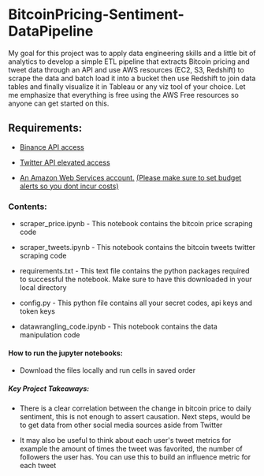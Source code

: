 # BitcoinPricing-Sentiment-DataPipeline

My goal for this project was to apply data engineering skills and a little bit of analytics to develop a simple ETL pipeline that extracts Bitcoin pricing and tweet data through an API and use AWS resources (EC2, S3, Redshift) to scrape the data and batch load it into a bucket then use Redshift to join data tables and finally visualize it in Tableau or any viz tool of your choice. Let me emphasize that everything is free using the AWS Free resources so anyone can get started on this.


## Requirements:

* [Binance API access](https://www.binance.com/en/binance-api)

* [Twitter API elevated access](https://developer.twitter.com/en/docs/twitter-api/getting-started/getting-access-to-the-twitter-api)

* [An Amazon Web Services account.](https://portal.aws.amazon.com/billing/signup?nc2=h_ct&src=header_signup&redirect_url=https%3A%2F%2Faws.amazon.com%2Fregistration-confirmation#/start/email) [(Please make sure to set budget alerts so you dont incur costs)](https://catalins.tech/how-to-setup-a-budget-on-aws)



### Contents:

* scraper_price.ipynb - This notebook contains the bitcoin price scraping code

* scraper_tweets.ipynb - This notebook contains the bitcoin tweets twitter scraping code

* requirements.txt - This text file contains the python packages required to successful the notebook. Make sure to have this downloaded in your local directory

* config.py - This python file contains all your secret codes, api keys and token keys

* datawrangling_code.ipynb - This notebook contains the data manipulation code



#### How to run the jupyter notebooks:

* Download the files locally and run cells in saved order



##### Key Project Takeaways:

* There is a clear correlation between the change in bitcoin price to daily sentiment, this is not enough to assert causation. Next steps, would be to get data from other social media sources aside from Twitter

* It may also be useful to think about each user's tweet metrics for example the amount of times the tweet was favorited, the number of followers the user has. You can use this to build an influence metric for each tweet

